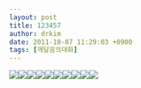 ```yaml
---
layout: post
title: 123457
author: drkim
date: 2011-10-07 11:29:03 +0900
tags: [깨달음의대화]
---
```

 ![](/files/attach/images/198/237/198/11.jpg)![](/files/attach/images/198/237/198/8.jpg)![](/files/attach/images/198/237/198/28.JPG)![](/files/attach/images/198/237/198/29.JPG)![](/files/attach/images/198/237/198/30.JPG)![](/files/attach/images/198/237/198/32.jpg)![](/files/attach/images/198/237/198/24.JPG)![](/files/attach/images/198/237/198/0.JPG)![](/files/attach/images/198/237/198/68.JPG)![](/files/attach/images/198/237/198/1.JPG)